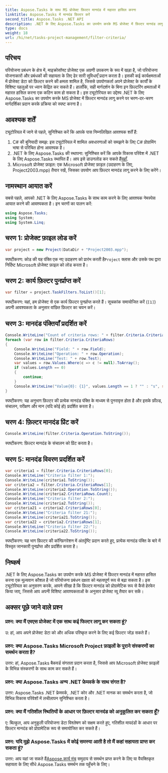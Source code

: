 ```yaml
---
title: Aspose.Tasks के साथ MS प्रोजेक्ट फ़िल्टर मानदंड में महारत हासिल करना
linktitle: Aspose.Tasks में मानदंड फ़िल्टर करें
second_title: Aspose.Tasks .NET API
description: .NET के लिए Aspose.Tasks का उपयोग करके MS प्रोजेक्ट में फ़िल्टर मानदंड लागू करना सीखें। लक्षित डेटा विश्लेषण के साथ परियोजना प्रबंधन दक्षता को बढ़ावा दें।
type: docs
weight: 18
url: /hi/net/tasks-project-management/filter-criteria/
---
```

## परिचय
परियोजना प्रबंधन के क्षेत्र में, माइक्रोसॉफ्ट प्रोजेक्ट एक अग्रणी उपकरण के रूप में खड़ा है, जो परियोजना योजनाकारों और प्रबंधकों की सहायता के लिए ढेर सारी सुविधाएँ प्रदान करता है। इसकी कई कार्यक्षमताओं में प्रोजेक्ट डेटा को फ़िल्टर करने की क्षमता शामिल है, जिससे उपयोगकर्ता अपने प्रोजेक्ट के कार्यों के विशिष्ट पहलुओं पर ध्यान केंद्रित कर सकते हैं। हालाँकि, सही मार्गदर्शन के बिना इन फ़िल्टरिंग क्षमताओं में महारत हासिल करना एक कठिन काम हो सकता है। इस ट्यूटोरियल का उद्देश्य .NET के लिए Aspose.Tasks का उपयोग करके MS प्रोजेक्ट में फ़िल्टर मानदंड लागू करने पर चरण-दर-चरण मार्गदर्शिका प्रदान करके प्रक्रिया को स्पष्ट करना है।
## आवश्यक शर्तें
ट्यूटोरियल में जाने से पहले, सुनिश्चित करें कि आपके पास निम्नलिखित आवश्यक शर्तें हैं:
1. C# की बुनियादी समझ: इस ट्यूटोरियल में शामिल अवधारणाओं को समझने के लिए C# प्रोग्रामिंग भाषा से परिचित होना आवश्यक है।
2.  .NET के लिए Aspose.Tasks की स्थापना: सुनिश्चित करें कि आपके विकास परिवेश में .NET के लिए Aspose.Tasks स्थापित हैं। आप इसे डाउनलोड कर सकते हैं[यहाँ](https://releases.aspose.com/tasks/net/).
3. Microsoft प्रोजेक्ट फ़ाइल: एक Microsoft प्रोजेक्ट फ़ाइल (उदाहरण के लिए, Project2003.mpp) तैयार रखें, जिसका उपयोग आप फ़िल्टर मानदंड लागू करने के लिए करेंगे।

## नामस्थान आयात करें
सबसे पहले, आपको .NET के लिए Aspose.Tasks के साथ काम करने के लिए आवश्यक नेमस्पेस आयात करने की आवश्यकता है। इन चरणों का पालन करें:

```csharp
using Aspose.Tasks;
using System;
using System.Linq;

```

## चरण 1: प्रोजेक्ट फ़ाइल लोड करें
```csharp
var project = new Project(DataDir + "Project2003.mpp");
```
 स्पष्टीकरण: कोड की यह पंक्ति एक नए उदाहरण को प्रारंभ करती है`Project` क्लास और उसके पथ द्वारा निर्दिष्ट Microsoft प्रोजेक्ट फ़ाइल को लोड करता है।
## चरण 2: कार्य फ़िल्टर पुनर्प्राप्त करें
```csharp
var filter = project.TaskFilters.ToList()[1];
```
स्पष्टीकरण: यहां, हम प्रोजेक्ट से एक कार्य फ़िल्टर पुनर्प्राप्त करते हैं। सूचकांक समायोजित करें (`[1]`) अपनी आवश्यकता के अनुसार वांछित फ़िल्टर का चयन करें।
## चरण 3: मानदंड पंक्तियाँ प्रदर्शित करें
```csharp
Console.WriteLine("Count of criteria rows: " + filter.Criteria.CriteriaRows.Count);
foreach (var row in filter.Criteria.CriteriaRows)
{
    Console.WriteLine("Field: " + row.Field);
    Console.WriteLine("Operation: " + row.Operation);
    Console.WriteLine("Test: " + row.Test);
    var values = row.Values.Where(c => c != null).ToArray();
    if (values.Length == 0)
    {
        continue;
    }
    Console.WriteLine("Value{0}: {1}", values.Length == 1 ? "" : "s", string.Join(", ", values));
}
```
स्पष्टीकरण: यह अनुभाग फ़िल्टर की प्रत्येक मानदंड पंक्ति के माध्यम से पुनरावृत्त होता है और इसके फ़ील्ड, संचालन, परीक्षण और मान (यदि कोई हो) प्रदर्शित करता है।
## चरण 4: फ़िल्टर मानदंड प्रिंट करें
```csharp
Console.WriteLine(filter.Criteria.Operation.ToString());
```
स्पष्टीकरण: फ़िल्टर मानदंड के संचालन को प्रिंट करता है।
## चरण 5: मानदंड विवरण प्रदर्शित करें
```csharp
var criteria1 = filter.Criteria.CriteriaRows[0];
Console.WriteLine("Criteria filter 1:");
Console.WriteLine(criteria1.ToString());
var criteria2 = filter.Criteria.CriteriaRows[1];
Console.WriteLine(criteria2.Operation.ToString());
Console.WriteLine(criteria2.CriteriaRows.Count);
Console.WriteLine("Criteria filter 2:");
Console.WriteLine(criteria2.ToString());
var criteria21 = criteria2.CriteriaRows[0];
Console.WriteLine("Criteria filter 21:");
Console.WriteLine(criteria21.ToString());
var criteria22 = criteria2.CriteriaRows[1];
Console.WriteLine("Criteria filter 22:");
Console.WriteLine(criteria22.ToString());
```
स्पष्टीकरण: यह भाग फ़िल्टर की कॉन्फ़िगरेशन में अंतर्दृष्टि प्रदान करते हुए, प्रत्येक मानदंड पंक्ति के बारे में विस्तृत जानकारी पुनर्प्राप्त और प्रदर्शित करता है।

## निष्कर्ष
.NET के लिए Aspose.Tasks का उपयोग करके MS प्रोजेक्ट में फ़िल्टर मानदंड में महारत हासिल करना एक मूल्यवान कौशल है जो परियोजना प्रबंधन दक्षता को महत्वपूर्ण रूप से बढ़ा सकता है। इस ट्यूटोरियल का अनुसरण करके, आपने सीखा है कि फ़िल्टर मानदंड को प्रोग्रामेटिक रूप से कैसे हेरफेर किया जाए, जिससे आप अपनी विशिष्ट आवश्यकताओं के अनुसार प्रोजेक्ट व्यू तैयार कर सकें।
## अक्सर पूछे जाने वाले प्रश्न
### प्रश्न: क्या मैं एमएस प्रोजेक्ट में एक साथ कई फिल्टर लागू कर सकता हूं?
उ: हां, आप अपने प्रोजेक्ट डेटा को और अधिक परिष्कृत करने के लिए कई फ़िल्टर जोड़ सकते हैं।
### प्रश्न: क्या Aspose.Tasks Microsoft Project फ़ाइलों के पुराने संस्करणों का समर्थन करता है?
उत्तर: हां, Aspose.Tasks बैकवर्ड संगतता प्रदान करता है, जिससे आप Microsoft प्रोजेक्ट फ़ाइलों के विभिन्न संस्करणों के साथ काम कर सकते हैं।
### प्रश्न: क्या Aspose.Tasks अन्य .NET फ्रेमवर्क के साथ संगत है?
उत्तर: Aspose.Tasks .NET फ्रेमवर्क, .NET कोर और .NET मानक का समर्थन करता है, जो विभिन्न विकास परिवेशों में लचीलापन सुनिश्चित करता है।
### प्रश्न: क्या मैं गतिशील स्थितियों के आधार पर फ़िल्टर मानदंड को अनुकूलित कर सकता हूँ?
ए: बिल्कुल, आप अनुकूली परियोजना डेटा विश्लेषण को सक्षम करते हुए, गतिशील मापदंडों के आधार पर फ़िल्टर मानदंड को प्रोग्रामेटिक रूप से समायोजित कर सकते हैं।
### प्रश्न: यदि मुझे Aspose.Tasks में कोई समस्या आती है तो मैं कहां सहायता प्राप्त कर सकता हूं?
 उत्तर: आप यहां जा सकते हैं[Aspose.कार्य मंच](https://forum.aspose.com/c/tasks/15) समुदाय से समर्थन प्राप्त करने के लिए या वैयक्तिकृत सहायता के लिए सीधे Aspose.Tasks समर्थन तक पहुँचने के लिए।